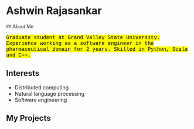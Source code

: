 <style>
mark{
    font-family: "Lucida Console", "Courier New", monospace;
}
heads{
    font-family: "Fantasy", "Papyrus", Serif;
}
</style>
# Ashwin Rajasankar
<heads>## About Me</heads>

<mark>Graduate student at Grand Valley State University. Experience working as a software engineer in the pharmaceutical domain for 2 years. Skilled in Python, Scala and C++. </mark>

## Interests

* Distributed computing
* Natural language processing
* Software engineering

## My Projects

